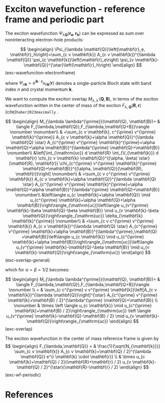 # Exciton wavefunction - reference frame and periodic part
The exciton wavefunction $\Psi_{\lambda\mathbf{Q}} (\mathbf{r_e},\mathbf{r_h})$ can be expressed as sum over noninteracting electron-hole products:

$$
\begin{align}
\Psi_{\lambda \mathbf{Q}}\left(\mathbf{r}_e, \mathbf{r}_h\right)=\sum_{c v \mathbf{k}} A_{c v \mathbf{k}}^{\lambda \mathbf{Q}} \psi_{c \mathbf{k}}\left(\mathbf{r}_e\right) \psi_{v \mathbf{k}-\mathbf{Q}}^{\star}\left(\mathbf{r}_h\right)
\end{align}
$$ (exc-wavefunction-electronframe)

where $\Psi_{n\mathbf{k}} = e^{i\mathbf{k}\cdot{\mathbf{r}}} u_{n\mathbf{k}}(\mathbf{r})$ denotes a single-particle Bloch state with band index $n$ and crystal momentum $\mathbf{k}$.

We want to compute the exciton overlap $M_{\lambda,\lambda^\prime}(\mathbf{Q},\mathbf{B})$, in terms of the exciton wavefunction written in the center of mass of the exciton $F_{\lambda,\mathbf{Q}}(\mathbf{R},\mathbf{r})$ {cite}`haber2023maximally` .

$$
\begin{align}
M_{\lambda \lambda^{\prime}}(\mathbf{Q}, \mathbf{B})= 
& \langle F_{\lambda,\mathbf{Q}},F_{\lambda,\mathbf{Q+B}}\rangle \nonumber \nonumber\\
& =\sum_{c v \mathbf{k}, c^{\prime} v^{\prime} \mathbf{k}^{\prime}} A_{c v \mathbf{k}+\alpha \mathbf{Q}}^{\lambda \mathbf{Q} \star} A_{c^{\prime} v^{\prime} \mathbf{k}^{\prime}+\alpha \mathbf{Q}+\alpha \mathbf{B}}^{\lambda^{\prime} \mathbf{Q}+\mathbf{B}} \nonumber\\
&\left[\int_{\mathrm{uc}} d \mathbf{R} \int_{V_{\mathbf{k}}} d \mathbf{r} \chi_{c v \mathbf{k} \mathbf{Q}}^{(\alpha, \beta) \star}(\mathbf{R}, \mathbf{r}) \chi_{c^{\prime} v^{\prime} \mathbf{k}^{\prime} \mathbf{Q}+\mathbf{B}}^{(\alpha, \mathbf{Q}}(\mathbf{R}, \mathbf{r})\right] \nonumber\\
& =\sum_{c v c^{\prime} v^{\prime} \mathbf{k}} A_{c v \mathbf{k}+\alpha \mathbf{Q}}^{\lambda \mathbf{Q} \star} A_{c^{\prime} v^{\prime} \mathbf{k}^{\prime}+\alpha \mathbf{Q}+\alpha \mathbf{B}}^{\lambda^{\prime} \mathbf{Q}+\mathbf{B}} \nonumber\\
&\left\langle u_{c \mathbf{k}+\alpha \mathbf{Q}} \mid u_{c^{\prime} \mathbf{k}+\alpha \mathbf{Q}+\alpha \mathbf{B}}\right\rangle_{\mathrm{uc}}\left\langle u_{v^{\prime} \mathbf{k}-\beta \mathbf{Q}-\beta \mathbf{B}} \mid u_{v \mathbf{k}-\beta \mathbf{Q}}\right\rangle_{\mathrm{uc}} \delta_{\mathbf{k} \mathbf{k}^{\prime}} \nonumber\\
& =\sum_{c v c^{\prime} v^{\prime} \mathbf{k}} A_{c v \mathbf{k}}^{\lambda \mathbf{Q} \star} A_{c^{\prime} v^{\prime} \mathbf{k}+\alpha \mathbf{B}}^{\lambda^{\prime},\mathbf{Q}
+\mathbf{B}}\left\langle u_{c \mathbf{k}} \mid u_{c^{\prime} \mathbf{k}+\alpha \mathbf{B}}\right\rangle_{\mathrm{uc}}\left\langle u_{v^{\prime} \mathbf{k}-\mathbf{Q}-\beta \mathbf{B}} \mid u_{v \mathbf{k}-\mathbf{Q}}\right\rangle_{\mathrm{uc}}
\end{align}
$$ (exc-overlap-general)

which for $\alpha = \beta = 1/2$ becomes:

$$
\begin{align}
M_{\lambda \lambda^{\prime}}(\mathbf{Q}, \mathbf{B})= 
& \langle F_{\lambda,\mathbf{Q}},F_{\lambda,\mathbf{Q+B}}\rangle \nonumber \\
= & \sum_{c c^{\prime} v v^{\prime} \mathbf{k}}\left[A_{c v \mathbf{k}}^{\lambda \mathbf{Q}}\right]^{\star} A_{c^{\prime} v^{\prime} \mathbf{k}+\mathbf{B} / 2}^{\lambda^{\prime} \mathbf{Q}+\mathbf{B}} \\
\nonumber
& \times \left \langle u_{c \mathbf{k}} \mid u_{c^{\prime} \mathbf{k}+\mathbf{B} / 2}\right\rangle_{\mathrm{uc}} \left \langle u_{v^{\prime} \mathbf{k}-\mathbf{Q}-\mathbf{B} / 2} \mid u_{v \mathbf{k}-\mathbf{Q}}\right\rangle_{\mathrm{uc}}
\end{align}
$$ (exc-overlap)

The exciton wavefunction in the center of mass reference frame is given by
$$
\begin{align}
F_{\lambda,\mathbf{Q}}
= & \frac{1}{\sqrt{N_{\mathbf{k}}}} \sum_{c v \mathbf{k}} A_{c v \mathbf{k}+\mathbf{Q} / 2}^{\lambda \mathbf{Q}} e^{i \mathbf{k} \cdot \mathbf{r}} \\
& \times u_{c \mathbf{k}+\mathbf{Q} / 2}(\mathbf{R}+\mathbf{r} / 2) u_{v \mathbf{k}-\mathbf{Q} / 2}^{\star}(\mathbf{R}-\mathbf{r} / 2)
\end{align}
$$ (exc-wf-periodic)

# References

```{bibliography}

